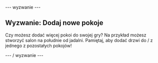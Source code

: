 \--- wyzwanie \---

## Wyzwanie: Dodaj nowe pokoje

Czy możesz dodać więcej pokoi do swojej gry? Na przykład możesz stworzyć salon na południe od jadalni. Pamiętaj, aby dodać drzwi do / z jednego z pozostałych pokojów!

\--- / wyzwanie \---